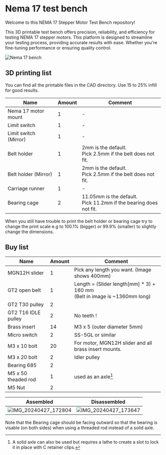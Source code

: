 # Nema 17 test bench
Welcome to this NEMA 17 Stepper Motor Test Bench repository!

This 3D printable test bench offers precision, reliability, and efficiency for testing NEMA 17 stepper motors. This platform is designed to streamline your testing process, providing accurate results with ease. Whether you're fine-tuning performance or ensuring quality control.

![Nema 17 bench](https://github.com/ProjectObservo/Nema-17-testbench/assets/168192722/36e27eb7-3f1a-4110-8c3c-3b6001f76f54)

## 3D printing list

You can find all the printable files in the CAD directory.
Use 15 to 25% infill for good results.

| Name                  | Amount | Comment                                                                 |
| --------------------- | ------ | ----------------------------------------------------------------------- |
| Nema 17 motor mount   | 1      | -                                                                       |
| Limit switch          | 1      | -                                                                       |
| Limit switch (Mirror) | 1      | -                                                                       |
| Belt holder           | 1      | 2mm is the default.<br /> Pick 2.5mm if the belt does not fit.      |
| Belt holder (Mirror)  | 1      | 2mm is the default.<br /> Pick 2.5mm if the belt does not fit.      |
| Carriage runner       | 1      | -                                                                       |
| Bearing cage          | 2      | 11.05mm is the default.<br /> Pick 11.2mm if the bearing does not fit. |


When you still have trouble to print the belt holder or bearing cage try to change the print scale e.g to 100.1% (bigger) or 99.9% (smaller) to slightly change the dimensions. 

## Buy list

| Name                | Amount | Comment                                                                                |
| ------------------- | ------ | -------------------------------------------------------------------------------------- |
| MGN12H slider       | 1      | Pick any length you want. (Image shows 400mm)                                          |
| GT2 open belt       | 1      | Length = (Slider length[mm] * 3) +  160 mm <br />(Belt in image is ~1360mm long) |
| GT2 T30 pulley      | 2      |                                                                                        |
| GT2 T16 IDLE pulley | 2      | No teeth !                                                                             |
| Brass insert        | 14     | M3 x 5 (outer diameter 5mm)                                                      |
| Micro switch        | 2      | SS-5GL or similar                                                                      |
| M3 x 10 bolt        | 20     | For motor, MGN12H slider and all brass insert mounts.                                  |
| M3 x 20 bolt        | 2      | Idler pulley                                                                           |
| Bearing 685         | 2      |                                                                                        |
| M5 x 50 theaded rod | 1      | used as an axle[^1]                                                                    |
| M5 Nut              | 2      |                                                                                        |

Assembled            |  Disassembled
:-------------------------:|:-------------------------:
![IMG_20240427_172804](https://github.com/ProjectObservo/Nema-17-testbench/assets/168192722/ea1ccc1b-5375-4196-a47e-09dde4f51acc) | ![IMG_20240427_173647](https://github.com/ProjectObservo/Nema-17-testbench/assets/168192722/e6c08a00-aaac-4d29-9f25-47518029cb27)

Note that the Bearing cage should be facing outward so that the bearing is visable (on both sides) when using a threaded rod instead of a solid axle.

[^1]:A solid axle can also be used but requires a lathe to create a slot to lock it in place with C retainer clips.
